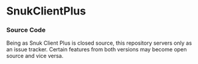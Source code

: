 # SnukClientPlus

### Source Code

Being as Snuk Client Plus is closed source, this repository servers only as an issue tracker.
Certain features from both versions may become open source and vice versa.

